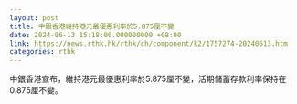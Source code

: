 ```yaml
---
layout: post
title: 中銀香港維持港元最優惠利率於5.875厘不變
date: 2024-06-13 15:18:00.000000000 +08:00
link: https://news.rthk.hk/rthk/ch/component/k2/1757274-20240613.htm
categories: rthk
---
```


中銀香港宣布，維持港元最優惠利率於5.875厘不變，活期儲蓄存款利率保持在0.875厘不變。
